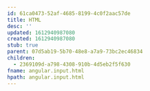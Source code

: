 ```yaml
---
id: 61ca0473-52af-4685-8199-4c0f2aac57de
title: HTML
desc: ''
updated: 1612940987080
created: 1612940987080
stub: true
parent: 07d5ab19-5b70-48e8-a7a9-73bc2ec46834
children:
  - 2369109d-a798-4308-910b-4d5eb2f5f630
fname: angular.input.html
hpath: angular.input.html
---
```



